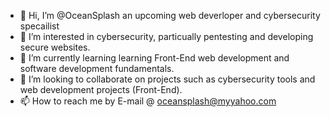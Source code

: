 - 👋 Hi, I’m @OceanSplash an upcoming web deverloper and cybersecurity specailist
- 👀 I’m interested in cybersecurity, particually pentesting and developing secure websites.
- 🌱 I’m currently learning learning Front-End web development and software development fundamentals.
- 💞️ I’m looking to collaborate on projects such as cybersecurity tools and web development projects (Front-End).
- 📫 How to reach me by E-mail @ oceansplash@myyahoo.com 


<!---
OceanSplash/OceanSplash is a ✨ special ✨ repository because its `README.md` (this file) appears on your GitHub profile.
You can click the Preview link to take a look at your changes.
--->
